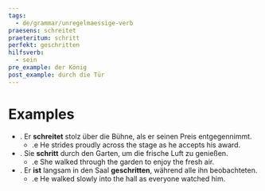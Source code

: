 ```yaml
---
tags:
  - de/grammar/unregelmaessige-verb
praesens: schreitet
praeteritum: schritt
perfekt: geschritten
hilfsverb:
  - sein
pre_example: der König
post_example: durch die Tür
---
```


# Examples
- . Er **schreitet** stolz über die Bühne, als er seinen Preis entgegennimmt.
	- .e He strides proudly across the stage as he accepts his award.
- . Sie **schritt** durch den Garten, um die frische Luft zu genießen.
	- .e She walked through the garden to enjoy the fresh air.
- . Er **ist** langsam in den Saal **geschritten**, während alle ihn beobachteten.
	- .e He walked slowly into the hall as everyone watched him.
